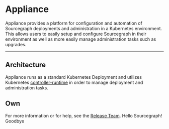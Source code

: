 # Appliance

Appliance provides a platform for configuration and automation of Sourcegraph deployments and administration in a Kubernetes environment. This allows users to easily setup and configure Sourcegraph in their environment as well as more easily manage administration tasks such as upgrades.

---

## Architecture

Appliance runs as a standard Kubernetes Deployment and utilizes Kubernetes [controller-runtime](https://github.com/kubernetes-sigs/controller-runtime) in order to manage deployment and administration tasks.

## Own

For more information or for help, see the [Release Team](https://handbook.sourcegraph.com/departments/engineering/teams/release/).
Hello Sourcegraph!
Goodbye
